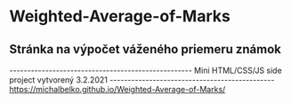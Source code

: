 # Weighted-Average-of-Marks
## Stránka na výpočet váženého priemeru známok

 ---------------------------------------------------  Mini HTML/CSS/JS side project vytvorený 3.2.2021  ----------------------------------------------
                                                    https://michalbelko.github.io/Weighted-Average-of-Marks/
